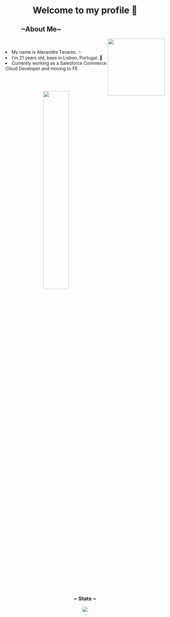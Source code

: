  <h1 align="center">Welcome to my profile 📃 </h1>
 <h2><b>&nbsp&nbsp&nbsp&nbsp&nbsp&nbsp&nbsp&nbsp&nbsp ~About Me~ </b></h2>
 <img align="right" width="180" height="180" src="https://github.com/TheRedCandyy/portfolio/blob/main/images/travis1.gif">
 <br>
 <br>
 <li>My name is Alexandre Tavares. ✨</li>
 <li>I'm 21 years old, base in Lisbon, Portugal. 🧷</li>
 <li>Currently working as a Salesforce Commerce Cloud Developer and moving to FE.</li>
 <br>
 <br> 
 <h2></h2>
 <p align="center">
 <img src="https://github.com/TheRedCandyy/portfolio/blob/main/images/trippy_wow.gif" width="40%">
 </p>
 <h2></h2>
 <h3 align="center">~ Stats ~</h3>
 <p align="center">
  <img src="https://github-readme-stats.vercel.app/api/top-langs/?username=TheRedCandyy&layout=compact&theme=darcula">
 </p>
 <h2></h2>
